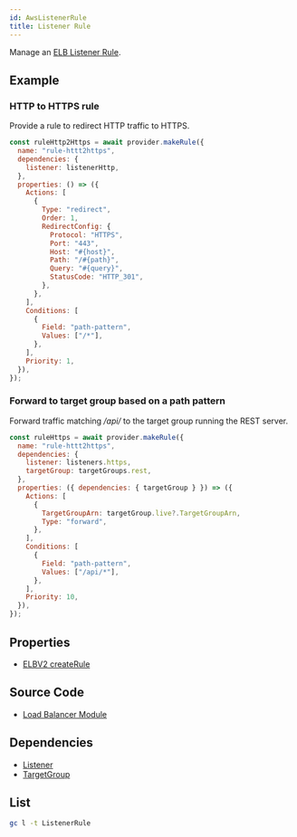 ```yaml
---
id: AwsListenerRule
title: Listener Rule
---
```


Manage an [ELB Listener Rule](https://docs.aws.amazon.com/elasticloadbalancing/latest/application/load-balancer-listeners.html).

## Example

### HTTP to HTTPS rule

Provide a rule to redirect HTTP traffic to HTTPS.

```js
const ruleHttp2Https = await provider.makeRule({
  name: "rule-httt2https",
  dependencies: {
    listener: listenerHttp,
  },
  properties: () => ({
    Actions: [
      {
        Type: "redirect",
        Order: 1,
        RedirectConfig: {
          Protocol: "HTTPS",
          Port: "443",
          Host: "#{host}",
          Path: "/#{path}",
          Query: "#{query}",
          StatusCode: "HTTP_301",
        },
      },
    ],
    Conditions: [
      {
        Field: "path-pattern",
        Values: ["/*"],
      },
    ],
    Priority: 1,
  }),
});
```

### Forward to target group based on a path pattern

Forward traffic matching _/api/_ to the target group running the REST server.

```js
const ruleHttps = await provider.makeRule({
  name: "rule-httt2https",
  dependencies: {
    listener: listeners.https,
    targetGroup: targetGroups.rest,
  },
  properties: ({ dependencies: { targetGroup } }) => ({
    Actions: [
      {
        TargetGroupArn: targetGroup.live?.TargetGroupArn,
        Type: "forward",
      },
    ],
    Conditions: [
      {
        Field: "path-pattern",
        Values: ["/api/*"],
      },
    ],
    Priority: 10,
  }),
});
```

## Properties

- [ELBV2 createRule](https://docs.aws.amazon.com/AWSJavaScriptSDK/latest/AWS/ELBv2.html#createRule-property)

## Source Code

- [Load Balancer Module](https://github.com/grucloud/grucloud/blob/main/packages/modules/aws/load-balancer/iac.js#L263)

## Dependencies

- [Listener](./Listener.md)
- [TargetGroup](./TargetGroup.md)

## List

```sh
gc l -t ListenerRule
```

```sh

```
